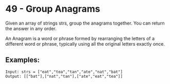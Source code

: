 # 49 - Group Anagrams
Given an array of strings strs, group the anagrams together. You can return the answer in any order.

An Anagram is a word or phrase formed by rearranging the letters of a different word or phrase, typically using all the original letters exactly once.

## Examples:
```
Input: strs = ["eat","tea","tan","ate","nat","bat"]
Output: [["bat"],["nat","tan"],["ate","eat","tea"]]
```